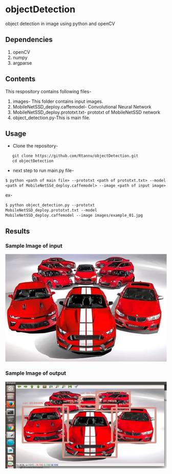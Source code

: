# objectDetection
object detection in image using python and openCV

## Dependencies
1. openCV
2. numpy
3. argparse

## Contents
This respository contains following files-
1. images- This folder contains input images.
2. MobileNetSSD_deploy.caffemodel-	Convolutional Neural Network
3. MobileNetSSD_deploy.prototxt.txt- prototxt of MobileNetSSD network
4. object_detection.py-This is main file.

## Usage
- Clone the repository-

```
   git clone https://github.com/Rtannu/objectDetection.git
   cd objectDetection
```
- next step to run main.py file-
 ```
 $ python <path of main file> --prototxt <path of prototxt.txt> --model <path of MobileNetSSd_deploy.caffemodel> --image <path of input image>
  ```
  
  ex-
  
  ```
  $ python object_detection.py --prototxt MobileNetSSD_deploy.prototxt.txt --model MobileNetSSD_deploy.caffemodel --image images/example_01.jpg 
```
  
  ## Results
  
  ### Sample Image of input
  ![Screenshot](https://github.com/Rtannu/objectDetection/blob/master/images/example_01.jpg)
  
  ### Sample Image of output
  ![Screenshot](https://github.com/Rtannu/objectDetection/blob/master/output.png)
